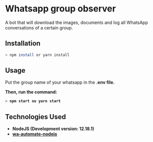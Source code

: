 # Whatsapp group observer
A bot that will download the images, documents and log all WhatsApp conversations of a certain group.

## Installation
```bash
> npm install or yarn install
```

## Usage
Put the group name of your whatsapp in the <b>.env<b> file.

Then, run the command:
```bash
> npm start ou yarn start
```

## Technologies Used
- NodeJS (Development version: 12.18.1)
- [wa-automate-nodejs](https://github.com/open-wa/wa-automate-nodejs)

